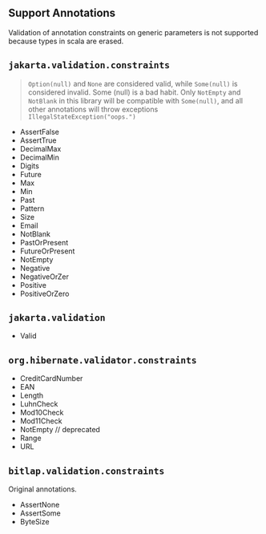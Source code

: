 ## Support Annotations

Validation of annotation constraints on generic parameters is not supported because types in scala are erased.

## `jakarta.validation.constraints`

> `Option(null)` and `None` are considered valid, while `Some(null)` is considered invalid. Some (null) is a bad habit.
> Only `NotEmpty` and `NotBlank` in this library will be compatible with `Some(null)`, and all other annotations will throw exceptions `IllegalStateException("oops.")`

- AssertFalse
- AssertTrue
- DecimalMax
- DecimalMin
- Digits
- Future
- Max
- Min
- Past
- Pattern
- Size
- Email
- NotBlank
- PastOrPresent
- FutureOrPresent
- NotEmpty
- Negative
- NegativeOrZer
- Positive
- PositiveOrZero

## `jakarta.validation`

- Valid 

## `org.hibernate.validator.constraints`

- CreditCardNumber
- EAN
- Length
- LuhnCheck
- Mod10Check
- Mod11Check
- NotEmpty // deprecated
- Range
- URL

## `bitlap.validation.constraints`

Original annotations.

- AssertNone
- AssertSome
- ByteSize